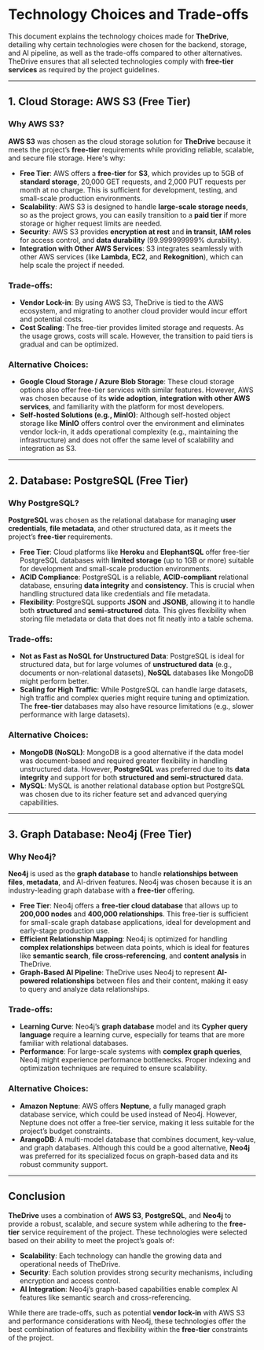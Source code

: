 # Technology Choices and Trade-offs

This document explains the technology choices made for **TheDrive**, detailing why certain technologies were chosen for the backend, storage, and AI pipeline, as well as the trade-offs compared to other alternatives. TheDrive ensures that all selected technologies comply with **free-tier services** as required by the project guidelines.

---

## 1. Cloud Storage: AWS S3 (Free Tier)

### Why AWS S3?

**AWS S3** was chosen as the cloud storage solution for **TheDrive** because it meets the project’s **free-tier** requirements while providing reliable, scalable, and secure file storage. Here's why:

- **Free Tier**: AWS offers a **free-tier** for **S3**, which provides up to 5GB of **standard storage**, 20,000 GET requests, and 2,000 PUT requests per month at no charge. This is sufficient for development, testing, and small-scale production environments.
- **Scalability**: AWS S3 is designed to handle **large-scale storage needs**, so as the project grows, you can easily transition to a **paid tier** if more storage or higher request limits are needed.
- **Security**: AWS S3 provides **encryption at rest** and **in transit**, **IAM roles** for access control, and **data durability** (99.999999999% durability).
- **Integration with Other AWS Services**: S3 integrates seamlessly with other AWS services (like **Lambda**, **EC2**, and **Rekognition**), which can help scale the project if needed.

### Trade-offs:

- **Vendor Lock-in**: By using AWS S3, TheDrive is tied to the AWS ecosystem, and migrating to another cloud provider would incur effort and potential costs.
- **Cost Scaling**: The free-tier provides limited storage and requests. As the usage grows, costs will scale. However, the transition to paid tiers is gradual and can be optimized.

### Alternative Choices:

- **Google Cloud Storage / Azure Blob Storage**: These cloud storage options also offer free-tier services with similar features. However, AWS was chosen because of its **wide adoption**, **integration with other AWS services**, and familiarity with the platform for most developers.
- **Self-hosted Solutions (e.g., MinIO)**: Although self-hosted object storage like **MinIO** offers control over the environment and eliminates vendor lock-in, it adds operational complexity (e.g., maintaining the infrastructure) and does not offer the same level of scalability and integration as S3.

---

## 2. Database: PostgreSQL (Free Tier)

### Why PostgreSQL?

**PostgreSQL** was chosen as the relational database for managing **user credentials**, **file metadata**, and other structured data, as it meets the project’s **free-tier** requirements.

- **Free Tier**: Cloud platforms like **Heroku** and **ElephantSQL** offer free-tier PostgreSQL databases with **limited storage** (up to 1GB or more) suitable for development and small-scale production environments.
- **ACID Compliance**: PostgreSQL is a reliable, **ACID-compliant** relational database, ensuring **data integrity** and **consistency**. This is crucial when handling structured data like credentials and file metadata.
- **Flexibility**: PostgreSQL supports **JSON** and **JSONB**, allowing it to handle both **structured** and **semi-structured** data. This gives flexibility when storing file metadata or data that does not fit neatly into a table schema.

### Trade-offs:

- **Not as Fast as NoSQL for Unstructured Data**: PostgreSQL is ideal for structured data, but for large volumes of **unstructured data** (e.g., documents or non-relational datasets), **NoSQL** databases like MongoDB might perform better.
- **Scaling for High Traffic**: While PostgreSQL can handle large datasets, high traffic and complex queries might require tuning and optimization. The **free-tier** databases may also have resource limitations (e.g., slower performance with large datasets).

### Alternative Choices:

- **MongoDB (NoSQL)**: MongoDB is a good alternative if the data model was document-based and required greater flexibility in handling unstructured data. However, **PostgreSQL** was preferred due to its **data integrity** and support for both **structured and semi-structured** data.
- **MySQL**: MySQL is another relational database option but PostgreSQL was chosen due to its richer feature set and advanced querying capabilities.

---

## 3. Graph Database: Neo4j (Free Tier)

### Why Neo4j?

**Neo4j** is used as the **graph database** to handle **relationships between files**, **metadata**, and AI-driven features. Neo4j was chosen because it is an industry-leading graph database with a **free-tier** offering.

- **Free Tier**: Neo4j offers a **free-tier cloud database** that allows up to **200,000 nodes** and **400,000 relationships**. This free-tier is sufficient for small-scale graph database applications, ideal for development and early-stage production use.
- **Efficient Relationship Mapping**: Neo4j is optimized for handling **complex relationships** between data points, which is ideal for features like **semantic search**, **file cross-referencing**, and **content analysis** in TheDrive.
- **Graph-Based AI Pipeline**: TheDrive uses Neo4j to represent **AI-powered relationships** between files and their content, making it easy to query and analyze data relationships.

### Trade-offs:

- **Learning Curve**: Neo4j’s **graph database** model and its **Cypher query language** require a learning curve, especially for teams that are more familiar with relational databases.
- **Performance**: For large-scale systems with **complex graph queries**, Neo4j might experience performance bottlenecks. Proper indexing and optimization techniques are required to ensure scalability.

### Alternative Choices:

- **Amazon Neptune**: AWS offers **Neptune**, a fully managed graph database service, which could be used instead of Neo4j. However, Neptune does not offer a free-tier service, making it less suitable for the project’s budget constraints.
- **ArangoDB**: A multi-model database that combines document, key-value, and graph databases. Although this could be a good alternative, **Neo4j** was preferred for its specialized focus on graph-based data and its robust community support.

---

## Conclusion

**TheDrive** uses a combination of **AWS S3**, **PostgreSQL**, and **Neo4j** to provide a robust, scalable, and secure system while adhering to the **free-tier** service requirement of the project. These technologies were selected based on their ability to meet the project’s goals of:

- **Scalability**: Each technology can handle the growing data and operational needs of TheDrive.
- **Security**: Each solution provides strong security mechanisms, including encryption and access control.
- **AI Integration**: Neo4j’s graph-based capabilities enable complex AI features like semantic search and cross-referencing.

While there are trade-offs, such as potential **vendor lock-in** with AWS S3 and performance considerations with Neo4j, these technologies offer the best combination of features and flexibility within the **free-tier** constraints of the project.


